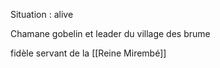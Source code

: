Situation : alive

Chamane gobelin et leader du village des brume 

fidèle servant de la [[Reine Mirembé]]